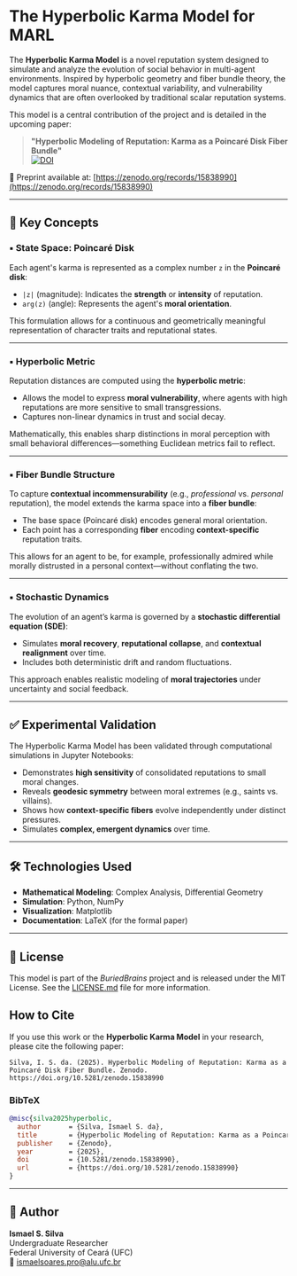 # The Hyperbolic Karma Model for MARL

The **Hyperbolic Karma Model** is a novel reputation system designed to simulate and analyze the evolution of social behavior in multi-agent environments. Inspired by hyperbolic geometry and fiber bundle theory, the model captures moral nuance, contextual variability, and vulnerability dynamics that are often overlooked by traditional scalar reputation systems.

This model is a central contribution of the project and is detailed in the upcoming paper:

> **"Hyperbolic Modeling of Reputation: Karma as a Poincaré Disk Fiber Bundle"**  
> [![DOI](https://zenodo.org/badge/DOI/10.5281/zenodo.15838990.svg)](https://doi.org/10.5281/zenodo.15838990)

📄 Preprint available at: [https://zenodo.org/records/15838990](https://zenodo.org/records/15838990)

---

## 🧠 Key Concepts

### ▪️ State Space: Poincaré Disk

Each agent's karma is represented as a complex number `z` in the **Poincaré disk**:

- `|z|` (magnitude): Indicates the **strength** or **intensity** of reputation.
- `arg(z)` (angle): Represents the agent's **moral orientation**.

This formulation allows for a continuous and geometrically meaningful representation of character traits and reputational states.

---

### ▪️ Hyperbolic Metric

Reputation distances are computed using the **hyperbolic metric**:

- Allows the model to express **moral vulnerability**, where agents with high reputations are more sensitive to small transgressions.
- Captures non-linear dynamics in trust and social decay.

Mathematically, this enables sharp distinctions in moral perception with small behavioral differences—something Euclidean metrics fail to reflect.

---

### ▪️ Fiber Bundle Structure

To capture **contextual incommensurability** (e.g., *professional* vs. *personal* reputation), the model extends the karma space into a **fiber bundle**:

- The base space (Poincaré disk) encodes general moral orientation.
- Each point has a corresponding **fiber** encoding **context-specific** reputation traits.

This allows for an agent to be, for example, professionally admired while morally distrusted in a personal context—without conflating the two.

---

### ▪️ Stochastic Dynamics

The evolution of an agent’s karma is governed by a **stochastic differential equation (SDE)**:

- Simulates **moral recovery**, **reputational collapse**, and **contextual realignment** over time.
- Includes both deterministic drift and random fluctuations.

This approach enables realistic modeling of **moral trajectories** under uncertainty and social feedback.

---

## ✅ Experimental Validation

The Hyperbolic Karma Model has been validated through computational simulations in Jupyter Notebooks:

- Demonstrates **high sensitivity** of consolidated reputations to small moral changes.
- Reveals **geodesic symmetry** between moral extremes (e.g., saints vs. villains).
- Shows how **context-specific fibers** evolve independently under distinct pressures.
- Simulates **complex, emergent dynamics** over time.

---

## 🛠 Technologies Used

- **Mathematical Modeling**: Complex Analysis, Differential Geometry
- **Simulation**: Python, NumPy
- **Visualization**: Matplotlib
- **Documentation**: LaTeX (for the formal paper)

---

## 📄 License

This model is part of the *BuriedBrains* project and is released under the MIT License. See the [LICENSE.md](LICENSE.md) file for more information.

## How to Cite

If you use this work or the **Hyperbolic Karma Model** in your research, please cite the following paper:

```
Silva, I. S. da. (2025). Hyperbolic Modeling of Reputation: Karma as a Poincaré Disk Fiber Bundle. Zenodo. https://doi.org/10.5281/zenodo.15838990
```

### BibTeX

```bibtex
@misc{silva2025hyperbolic,
  author       = {Silva, Ismael S. da},
  title        = {Hyperbolic Modeling of Reputation: Karma as a Poincaré Disk Fiber Bundle},
  publisher    = {Zenodo},
  year         = {2025},
  doi          = {10.5281/zenodo.15838990},
  url          = {https://doi.org/10.5281/zenodo.15838990}
}
```

---

## 👤 Author

**Ismael S. Silva**  
Undergraduate Researcher  
Federal University of Ceará (UFC)  
📧 ismaelsoares.pro@alu.ufc.br
